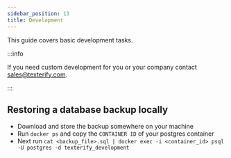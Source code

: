 ```yaml
---
sidebar_position: 13
title: Development
---
```


This guide covers basic development tasks.

:::info

If you need custom development for you or your company contact <sales@texterify.com>.

:::
## Restoring a database backup locally

- Download and store the backup somewhere on your machine
- Run `docker ps` and copy the `CONTAINER ID` of your postgres container
- Next run `cat <backup_file>.sql | docker exec -i <container_id> psql -U postgres -d texterify_development`
